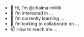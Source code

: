 - 👋 Hi, I’m @chaima-milliti
- 👀 I’m interested in ...
- 🌱 I’m currently learning ...
- 💞️ I’m looking to collaborate on ...
- 📫 How to reach me ...

<!---
chaima-milliti/chaima-milliti is a ✨ special ✨ repository because its `README.md` (this file) appears on your GitHub profile.
You can click the Preview link to take a look at your changes.
--->
